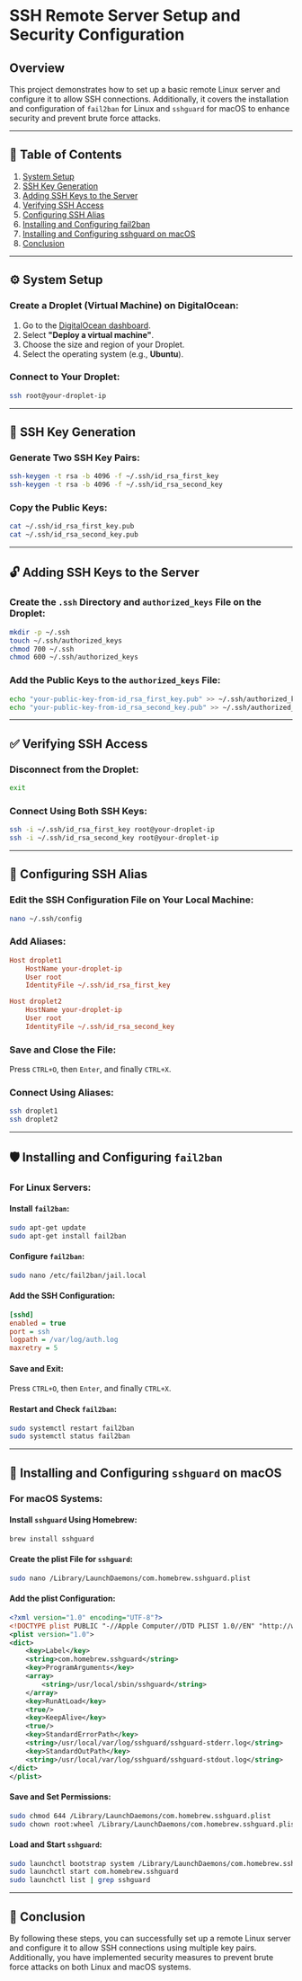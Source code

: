 # SSH Remote Server Setup and Security Configuration

## Overview
This project demonstrates how to set up a basic remote Linux server and configure it to allow SSH connections. Additionally, it covers the installation and configuration of `fail2ban` for Linux and `sshguard` for macOS to enhance security and prevent brute force attacks.

---

## 📌 Table of Contents

1. [System Setup](#system-setup)
2. [SSH Key Generation](#ssh-key-generation)
3. [Adding SSH Keys to the Server](#adding-ssh-keys-to-the-server)
4. [Verifying SSH Access](#verifying-ssh-access)
5. [Configuring SSH Alias](#configuring-ssh-alias)
6. [Installing and Configuring fail2ban](#installing-and-configuring-fail2ban)
7. [Installing and Configuring sshguard on macOS](#installing-and-configuring-sshguard-on-macos)
8. [Conclusion](#conclusion)

---

## ⚙️ System Setup

### Create a Droplet (Virtual Machine) on DigitalOcean:
1. Go to the [DigitalOcean dashboard](https://www.digitalocean.com/).
2. Select **"Deploy a virtual machine"**.
3. Choose the size and region of your Droplet.
4. Select the operating system (e.g., **Ubuntu**).

### Connect to Your Droplet:
```bash
ssh root@your-droplet-ip
```

---

## 🔑 SSH Key Generation

### Generate Two SSH Key Pairs:
```bash
ssh-keygen -t rsa -b 4096 -f ~/.ssh/id_rsa_first_key
ssh-keygen -t rsa -b 4096 -f ~/.ssh/id_rsa_second_key
```

### Copy the Public Keys:
```bash
cat ~/.ssh/id_rsa_first_key.pub
cat ~/.ssh/id_rsa_second_key.pub
```

---

## 🔓 Adding SSH Keys to the Server

### Create the `.ssh` Directory and `authorized_keys` File on the Droplet:
```bash
mkdir -p ~/.ssh
touch ~/.ssh/authorized_keys
chmod 700 ~/.ssh
chmod 600 ~/.ssh/authorized_keys
```

### Add the Public Keys to the `authorized_keys` File:
```bash
echo "your-public-key-from-id_rsa_first_key.pub" >> ~/.ssh/authorized_keys
echo "your-public-key-from-id_rsa_second_key.pub" >> ~/.ssh/authorized_keys
```

---

## ✅ Verifying SSH Access

### Disconnect from the Droplet:
```bash
exit
```

### Connect Using Both SSH Keys:
```bash
ssh -i ~/.ssh/id_rsa_first_key root@your-droplet-ip
ssh -i ~/.ssh/id_rsa_second_key root@your-droplet-ip
```

---

## 🔄 Configuring SSH Alias

### Edit the SSH Configuration File on Your Local Machine:
```bash
nano ~/.ssh/config
```

### Add Aliases:
```ini
Host droplet1
    HostName your-droplet-ip
    User root
    IdentityFile ~/.ssh/id_rsa_first_key

Host droplet2
    HostName your-droplet-ip
    User root
    IdentityFile ~/.ssh/id_rsa_second_key
```

### Save and Close the File:
Press `CTRL+O`, then `Enter`, and finally `CTRL+X`.

### Connect Using Aliases:
```bash
ssh droplet1
ssh droplet2
```

---

## 🛡 Installing and Configuring `fail2ban`

### For Linux Servers:

#### Install `fail2ban`:
```bash
sudo apt-get update
sudo apt-get install fail2ban
```

#### Configure `fail2ban`:
```bash
sudo nano /etc/fail2ban/jail.local
```

#### Add the SSH Configuration:
```ini
[sshd]
enabled = true
port = ssh
logpath = /var/log/auth.log
maxretry = 5
```

#### Save and Exit:
Press `CTRL+O`, then `Enter`, and finally `CTRL+X`.

#### Restart and Check `fail2ban`:
```bash
sudo systemctl restart fail2ban
sudo systemctl status fail2ban
```

---

## 🍏 Installing and Configuring `sshguard` on macOS

### For macOS Systems:

#### Install `sshguard` Using Homebrew:
```bash
brew install sshguard
```

#### Create the plist File for `sshguard`:
```bash
sudo nano /Library/LaunchDaemons/com.homebrew.sshguard.plist
```

#### Add the plist Configuration:
```xml
<?xml version="1.0" encoding="UTF-8"?>
<!DOCTYPE plist PUBLIC "-//Apple Computer//DTD PLIST 1.0//EN" "http://www.apple.com/DTDs/PropertyList-1.0.dtd">
<plist version="1.0">
<dict>
    <key>Label</key>
    <string>com.homebrew.sshguard</string>
    <key>ProgramArguments</key>
    <array>
        <string>/usr/local/sbin/sshguard</string>
    </array>
    <key>RunAtLoad</key>
    <true/>
    <key>KeepAlive</key>
    <true/>
    <key>StandardErrorPath</key>
    <string>/usr/local/var/log/sshguard/sshguard-stderr.log</string>
    <key>StandardOutPath</key>
    <string>/usr/local/var/log/sshguard/sshguard-stdout.log</string>
</dict>
</plist>
```

#### Save and Set Permissions:
```bash
sudo chmod 644 /Library/LaunchDaemons/com.homebrew.sshguard.plist
sudo chown root:wheel /Library/LaunchDaemons/com.homebrew.sshguard.plist
```

#### Load and Start `sshguard`:
```bash
sudo launchctl bootstrap system /Library/LaunchDaemons/com.homebrew.sshguard.plist
sudo launchctl start com.homebrew.sshguard
sudo launchctl list | grep sshguard
```

---

## 🎯 Conclusion
By following these steps, you can successfully set up a remote Linux server and configure it to allow SSH connections using multiple key pairs. Additionally, you have implemented security measures to prevent brute force attacks on both Linux and macOS systems.
